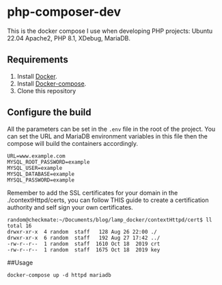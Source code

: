 # php-composer-dev

This is the docker compose I use when developing PHP projects: Ubuntu 22.04 Apache2, PHP 8.1, XDebug, MariaDB.

## Requirements

1. Install [Docker](http://docker.io).
2. Install [Docker-compose](http://docs.docker.com/compose/install/).
3. Clone this repository

## Configure the build

All the parameters can be set in the `.env` file in the root of the project. You can set the URL and MariaDB environment variables in this file then the compose will build the containers accordingly.

```
URL=www.example.com
MYSQL_ROOT_PASSWORD=example
MYSQL_USER=example
MYSQL_DATABASE=example
MYSQL_PASSWORD=example
```
Remember to add the SSL certificates for your domain in the ./contextHttpd/certs, you can follow THIS guide to create a certification authority and self sign your own certificates.

```
random@checkmate:~/Documents/blog/lamp_docker/contextHttpd/cert$ ll
total 16
drwxr-xr-x  4 random  staff   128 Aug 26 22:00 ./
drwxr-xr-x  6 random  staff   192 Aug 27 17:42 ../
-rw-r--r--  1 random  staff  1610 Oct 18  2019 crt
-rw-r--r--  1 random  staff  1675 Oct 18  2019 key
```

##Usage

```
docker-compose up -d httpd mariadb
```





